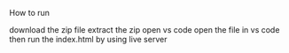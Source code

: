 How to run

download the zip file
extract the zip
open vs code
open the file in vs code
then run the 
index.html by using live server
